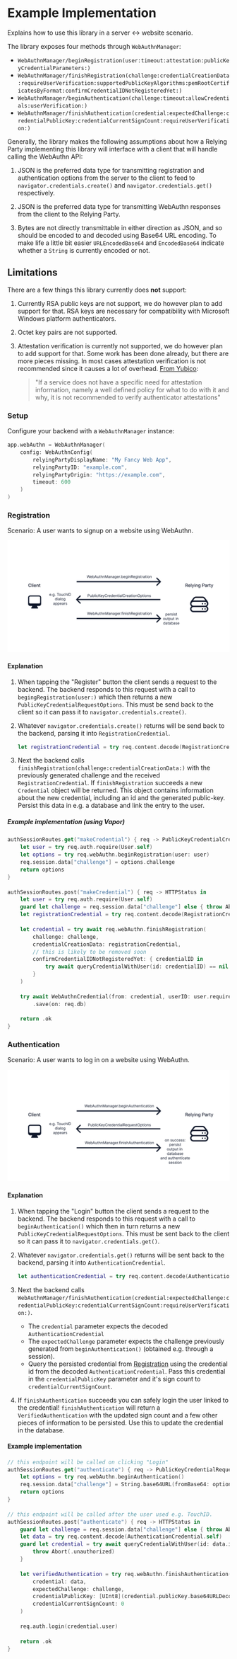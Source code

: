 # Example Implementation

Explains how to use this library in a server <-> website scenario.

The library exposes four methods through ``WebAuthnManager``:

- ``WebAuthnManager/beginRegistration(user:timeout:attestation:publicKeyCredentialParameters:)``
- ``WebAuthnManager/finishRegistration(challenge:credentialCreationData:requireUserVerification:supportedPublicKeyAlgorithms:pemRootCertificatesByFormat:confirmCredentialIDNotRegisteredYet:)``
- ``WebAuthnManager/beginAuthentication(challenge:timeout:allowCredentials:userVerification:)``
- ``WebAuthnManager/finishAuthentication(credential:expectedChallenge:credentialPublicKey:credentialCurrentSignCount:requireUserVerification:)``

Generally, the library makes the following assumptions about how a Relying Party implementing this library will
interface with a client that will handle calling the WebAuthn API:

1. JSON is the preferred data type for transmitting registration and authentication options from the server to
   the client to feed to `navigator.credentials.create()` and `navigator.credentials.get()` respectively.

2. JSON is the preferred data type for transmitting WebAuthn responses from the client to the Relying Party.

3. Bytes are not directly transmittable in either direction as JSON, and so should be encoded to and decoded
   using Base64 URL encoding. To make life a little bit easier ``URLEncodedBase64`` and ``EncodedBase64`` indicate whether a `String` is currently encoded or not.

## Limitations

There are a few things this library currently does **not** support:

1. Currently RSA public keys are not support, we do however plan to add support for that. RSA keys are necessary for
   compatibility with Microsoft Windows platform authenticators.

2. Octet key pairs are not supported.

3. Attestation verification is currently not supported, we do however plan to add support for that. Some work has been
   done already, but there are more pieces missing. In most cases attestation verification is not recommended since it
   causes a lot of overhead. [From Yubico](https://developers.yubico.com/WebAuthn/WebAuthn_Developer_Guide/Attestation.html):
   > "If a service does not have a specific need for attestation information, namely a well defined policy for what to
     do with it and why, it is not recommended to verify authenticator attestations"

### Setup

Configure your backend with a ``WebAuthnManager`` instance:

```swift
app.webAuthn = WebAuthnManager(
    config: WebAuthnConfig(
        relyingPartyDisplayName: "My Fancy Web App",
        relyingPartyID: "example.com",
        relyingPartyOrigin: "https://example.com",
        timeout: 600
    )
)
```

### Registration

Scenario: A user wants to signup on a website using WebAuthn.

![Registration flow overview](registration.svg)

#### Explanation

1. When tapping the "Register" button the client sends a request to
   the backend. The backend responds to this request with a call to `begingRegistration(user:)` which then returns a
   new ``PublicKeyCredentialRequestOptions``. This must be send back to the client so it can pass it to
   `navigator.credentials.create()`.

2. Whatever `navigator.credentials.create()` returns will be send back to the backend, parsing it into
   ``RegistrationCredential``.
    ```swift
    let registrationCredential = try req.content.decode(RegistrationCredential.self)
    ```

3. Next the backend calls `finishRegistration(challenge:credentialCreationData:)` with the previously
   generated challenge and the received ``RegistrationCredential``. If `finishRegistration` succeeds a new ``Credential``
   object will be returned. This object contains information about the new credential, including an id and the generated public-key. Persist this data in e.g. a database and link the entry to the user.

##### Example implementation (using Vapor)

```swift
authSessionRoutes.get("makeCredential") { req -> PublicKeyCredentialCreationOptions in
    let user = try req.auth.require(User.self)
    let options = try req.webAuthn.beginRegistration(user: user)
    req.session.data["challenge"] = options.challenge
    return options
}

authSessionRoutes.post("makeCredential") { req -> HTTPStatus in
    let user = try req.auth.require(User.self)
    guard let challenge = req.session.data["challenge"] else { throw Abort(.unauthorized) }
    let registrationCredential = try req.content.decode(RegistrationCredential.self)

    let credential = try await req.webAuthn.finishRegistration(
        challenge: challenge,
        credentialCreationData: registrationCredential,
        // this is likely to be removed soon
        confirmCredentialIDNotRegisteredYet: { credentialID in
            try await queryCredentialWithUser(id: credentialID) == nil
        }
    )

    try await WebAuthnCredential(from: credential, userID: user.requireID())
        .save(on: req.db)

    return .ok
}
```

### Authentication

Scenario: A user wants to log in on a website using WebAuthn.

![Authentication flow overview](authentication.svg)

#### Explanation

1. When tapping the "Login" button the client sends a request to
   the backend. The backend responds to this request with a call to `beginAuthentication()` which then in turn
   returns a new ``PublicKeyCredentialRequestOptions``. This must be sent back to the client so it can pass it to
   `navigator.credentials.get()`.
2. Whatever `navigator.credentials.get()` returns will be sent back to the backend, parsing it into
   ``AuthenticationCredential``.
   ```swift
   let authenticationCredential = try req.content.decode(AuthenticationCredential.self)
   ```
3. Next the backend calls
   ``WebAuthnManager/finishAuthentication(credential:expectedChallenge:credentialPublicKey:credentialCurrentSignCount:requireUserVerification:)``.
    - The `credential` parameter expects the decoded ``AuthenticationCredential``
    - The `expectedChallenge` parameter expects the challenge previously generated
      from `beginAuthentication()` (obtained e.g. through a session).
    - Query the persisted credential from [Registration](#registration) using the credential id from the decoded
      `AuthenticationCredential`. Pass this credential in the `credentialPublicKey` parameter and it's sign count to
      `credentialCurrentSignCount`.

4. If `finishAuthentication` succeeds you can safely login the user linked to the credential! `finishAuthentication`
   will return a `VerifiedAuthentication` with the updated sign count and a few other pieces of information to be
   persisted. Use this to update the credential in the database.

#### Example implementation

```swift
// this endpoint will be called on clicking "Login"
authSessionRoutes.get("authenticate") { req -> PublicKeyCredentialRequestOptions in
    let options = try req.webAuthn.beginAuthentication()
    req.session.data["challenge"] = String.base64URL(fromBase64: options.challenge)
    return options
}

// this endpoint will be called after the user used e.g. TouchID.
authSessionRoutes.post("authenticate") { req -> HTTPStatus in
    guard let challenge = req.session.data["challenge"] else { throw Abort(.unauthorized) }
    let data = try req.content.decode(AuthenticationCredential.self)
    guard let credential = try await queryCredentialWithUser(id: data.id) else {
        throw Abort(.unauthorized)
    }

    let verifiedAuthentication = try req.webAuthn.finishAuthentication(
        credential: data,
        expectedChallenge: challenge,
        credentialPublicKey: [UInt8](credential.publicKey.base64URLDecodedData!),
        credentialCurrentSignCount: 0
    )

    req.auth.login(credential.user)

    return .ok
}
```